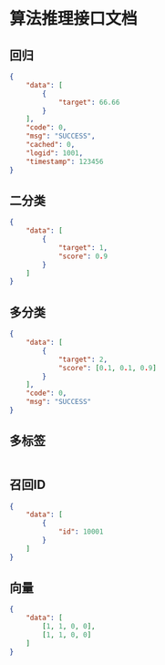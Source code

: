 # 算法推理接口文档


## 回归
```json
{
    "data": [
        {
            "target": 66.66
        }
    ],
    "code": 0,
    "msg": "SUCCESS",
    "cached": 0,
    "logid": 1001,
    "timestamp": 123456
}
```

## 二分类
```json
{
    "data": [
        {
            "target": 1,
            "score": 0.9
        }
    ]
}
```


## 多分类
```json
{
    "data": [
        {
            "target": 2,
            "score": [0.1, 0.1, 0.9]
        }
    ],
    "code": 0,
    "msg": "SUCCESS"
}
```


## 多标签
```json
```

## 召回ID
```json
{
    "data": [
        {
            "id": 10001
        }
    ]
}
```

## 向量
```json
{
    "data": [
        [1, 1, 0, 0],
        [1, 1, 0, 0]
    ]
}
```